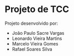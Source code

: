# Projeto de TCC

Projeto desenvolvido por:

- João Paulo Sacre Vargas
- Leonardo Vieira Martins
- Marcelo Vieira Gomes
- Rafael Soares Silva
